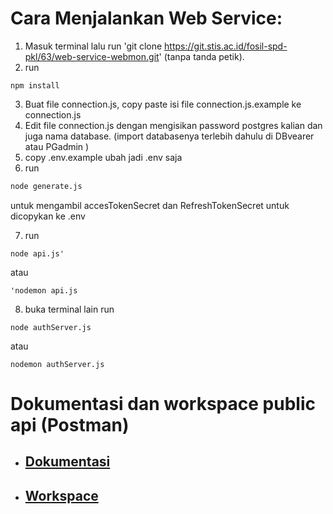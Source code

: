 # Cara Menjalankan Web Service:

1. Masuk terminal lalu run 'git clone https://git.stis.ac.id/fosil-spd-pkl/63/web-service-webmon.git' (tanpa tanda petik).
2. run

```
npm install
```

3. Buat file connection.js, copy paste isi file connection.js.example ke connection.js
4. Edit file connection.js dengan mengisikan password postgres kalian dan juga nama database. (import databasenya terlebih dahulu di DBvearer atau PGadmin )
5. copy .env.example ubah jadi .env saja
6. run

```sh
node generate.js
```

untuk mengambil accesTokenSecret dan RefreshTokenSecret untuk dicopykan ke .env

7. run

```
node api.js'
```

atau

```
'nodemon api.js
```

8. buka terminal lain run

```
node authServer.js
```
    
atau

```
nodemon authServer.js
```

# Dokumentasi dan workspace public api (Postman)

- ## [Dokumentasi](https://documenter.getpostman.com/view/27677435/2s9YsQ6p72)
- ## [Workspace](https://www.postman.com/material-operator-32822973/workspace/webmon/collection/27677435-e6ef9964-e056-4b8b-849e-de22deb645a3?action=share&creator=27677435&active-environment=27677435-399f76cd-e6c5-4489-8990-b9ca81a66831)

